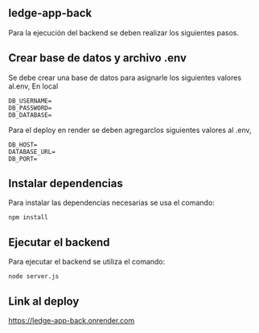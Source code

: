 ## ledge-app-back

Para la ejecución del backend se deben realizar los siguientes pasos.

## Crear base de datos y archivo .env

Se debe crear una base de datos para asignarle los siguientes valores al.env,
En local
```
DB_USERNAME=
DB_PASSWORD=
DB_DATABASE=
```
Para el deploy en render se deben agregarclos siguientes valores al .env,
```
DB_HOST=
DATABASE_URL=
DB_PORT=
```
## Instalar dependencias

Para instalar las dependencias necesarias se usa el comando:
```
npm install
```
## Ejecutar el backend
Para ejecutar el backend se utiliza el comando:
```
node server.js
```
## Link al deploy
https://ledge-app-back.onrender.com
